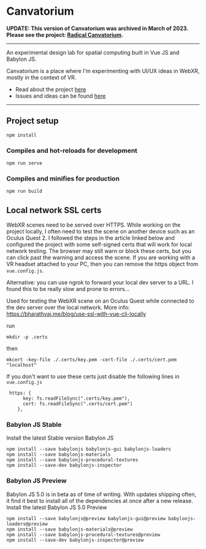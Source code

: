 # Canvatorium



**UPDATE: This version of Canvatorium was archived in March of 2023. Please see the project: [Radical Canvatorium](https://github.com/radicalappdev/radical-canvatorium).**


-----


An experimental design lab for spatial computing built in Vue JS and Babylon JS.

Canvatorium is a place where I'm experimenting with UI/UX ideas in WebXR, mostly in the context of VR.

- Read about the project [here](https://radicalappdev.com/2022/01/20/canvatorium/)
- Issues and ideas can be found [here](https://github.com/users/vrhermit/projects/3/views/4)

---

## Project setup

```
npm install
```

### Compiles and hot-reloads for development

```
npm run serve
```

### Compiles and minifies for production

```
npm run build
```

## Local network SSL certs

WebXR scenes need to be served over HTTPS. While working on the project locally, I often need to test the scene on another device such as an Oculus Quest 2. I followed the steps in the article linked below and configured the project with some self-signed certs that will work for local network testing. The browser may still warn or block these certs, but you can click past the warning and access the scene. If you are working with a VR headset attached to your PC, then you can remove the https object from `vue.config.js`.

Alternative: you can use ngrok to forward your local dev server to a URL. I found this to be really slow and prone to errors...

Used for testing the WebXR scene on an Oculus Quest while connected to the dev server over the local network.
More info: https://bharathvaj.me/blog/use-ssl-with-vue-cli-locally

run

```
mkdir -p .certs
```

then

```
mkcert -key-file ./.certs/key.pem -cert-file ./.certs/cert.pem "localhost"
```

If you don't want to use these certs just disable the following lines in `vue.config.js`

```
 https: {
      key: fs.readFileSync(".certs/key.pem"),
      cert: fs.readFileSync(".certs/cert.pem")
    },
```

### Babylon JS Stable

Install the latest Stable version Babylon JS

```
npm install --save babylonjs babylonjs-gui babylonjs-loaders
npm install --save babylonjs-materials
npm install --save babylonjs-procedural-textures
npm install --save-dev babylonjs-inspector

```

### Babylon JS Preview

Babylon JS 5.0 is in beta as of time of writing. With updates shipping often, it find it best to install all of the dependencies at once after a new release.
Install the latest Babylon JS 5.0 Preview

```
npm install --save babylonjs@preview babylonjs-gui@preview babylonjs-loaders@preview
npm install --save babylonjs-materials@preview
npm install --save babylonjs-procedural-textures@preview
npm install --save-dev babylonjs-inspector@preview

```
